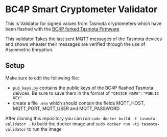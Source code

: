 # BC4P Smart Cryptometer Validator
This is Validator for signed values from Tasmota cryptometers which have been flashed with the [BC4P forked Tasmota Firmware](https://github.com/bc4p/Tasmota)

This validator Takes the last sent MQTT messages of the Tasmota devices and shows wheater their messages are verified through the use of Asymmetric Enryption.

## Setup
Make sure to edit the following file:

- `pub_keys.py` contains the public keys of the BC4P flashed Tasmota deivces. Be sure to save them in the format of `"DEVICE NAME":"PUBLIC KEY"`
- create a file `.env` which should contain the fields MQTT_HOST, MQTT_PORT, MQTT_USER and MQTT_PASSWORD

After cloning this repository you can run `sudo docker build -t tasmota-validator .` to build the docker image and `sudo docker run -ti tasmota-validator` to run the image
